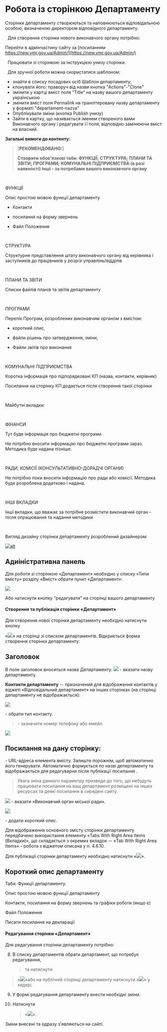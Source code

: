 # Робота із сторінкою Департаменту

Сторінки департаменту створюються та наповнюються відповідальною особою, визначеною директором відповідного департаменту.

&nbsp;
Для створення сторінки нового виконавчого органу потрібно:

Перейти в адмінчастину сайту за [посиланням https://new.vmr.gov.ua/Admin/](https://new.vmr.gov.ua/Admin/)

&nbsp;
Працювати зі сторінкою за інструкцією унизу сторінки.

&nbsp;
Для зручної роботи можна скористатися шаблоном:

- знайти в списку посадових осіб Шаблон департаменту;
- клонувати його: праворуч від назви кнопка "Actions"-"Clone"
- змінити у картці вміст поля "Title" на назву вашого департаменту українською 
- змінити вміст поля Permalink на транлітеровану назву департаменту у форматі "departament-nazva"
- Опублікувати зміни (кнопка Publish унизу)
- Зайти в картку, що називається іменем створеного вами Виконавчого органу і редагувати її поля, відповідно замінюючи вміст на власний. 

**Загальні вимоги до контенту:**
&nbsp;
> [**РЕКОМЕНДОВАНО:**]
> 
> **Створити обов'язкові таби: ФУНКЦІЇ; СТРУКТУРА; ПЛАНИ ТА ЗВІТИ; ПРОГРАМИ; КОМУНАЛЬНІ ПІДПРИЄМСТВА (в разі наявності) 
> інші - за потребами вашого виконавчого органу**

&nbsp;

ФУНКЦІЇ

Опис простою мовою функції департаменту  

- Контакти  

- посилання на форму звернень

- Файл Положення 

&nbsp;

СТРУКТУРА 

Структурне представлення штату виконавчого органу від керівника і заступників до працівників у розрізі управлінь/відділів 

&nbsp;
 
ПЛАНИ ТА ЗВІТИ  

Списки файлів планів та звітів департаменту 

&nbsp;
 
ПРОГРАМИ 

Перелік Програм, розроблених виконавчим органом з вмістом: 

- короткий опис,  

- файли рішень про затвердження, зміни,  

- Файли звітів про виконання 

&nbsp;

КОМУНАЛЬНІ ПІДПРИЄМСТВА 

Коротка інформація про підпорядковані КП (назва, контакти, керівник) 

Посилання на сторінку КП додається після створення такої сторінки  

&nbsp;

Майбутні вкладки:

&nbsp;

ФІНАНСИ

Тут буде інформація про бюджетні програми 

Не потрібно вносити інформацію про бюджетні програми зараз. Методика буде надана пізніше. 

&nbsp;

РАДИ, КОМІСІЇ (КОНСУЛЬТАТИВНО-ДОРАДЧІ ОРГАНИ) 

Не потрібно поки вносити інформацію про ради або комісії. Методика буде розроблена додатково і надана. 

&nbsp;

ІНШІ ВКЛАДКИ 

Інші вкладки, що вважає за потрібне розмістити виконавчий орган - після опрацювання та надання методики 


&nbsp;

Вигляд дизайну сторінки департаменту розроблений дизайнером:

[![alt](https://s3.invisionapp-cdn.com/storage.invisionapp.com/screens/thumbnails/433496779.png?x-amz-meta-iv=3&amp;response-cache-control=max-age%3D2419200&amp;x-amz-meta-mdi=0&amp;x-amz-meta-ck=34086e81eaff231f9773c902d011effa&amp;AWSAccessKeyId=AKIAWCDCF6QSLTS7LRWT&amp;Expires=1630454400&amp;Signature=dCQNfrLTZAJ7vtOYlRGPZfcG63A%3D "Департамент")](https://projects.invisionapp.com/share/WFY7D2TXER5#/screens/433496779)

## Адиіністративна панель

Для роботи зі сторінкою «Департамент» необхідно у списку «Типи вмісту»
розділу «Вміст» обрати пункт «Департамент»:

![](assets/media/image132.png)

Або натиснути кнопку "редагувати" на сторінці вашого департаменту


####  Створення та публікація сторінки «Департамент»

Для створення нової сторінки департаменту необхідно натиснути кнопку

«![](assets/media/image133.png)» на сторінці зі списком департаментів.
Відкриється форма створення сторінки департаменту:


## Заголовок

В поле заголовок вноситься назва Департаменту.
![](assets/media/image69.png) - вказати назву департаменту.

**Контакти департаменту** -- призначений для відображення контактів у
віджеті «Відповідальний департамент» на інших сторінках (на сторінці
департаменту не відображається):

![](assets/media/image134.png)

\- обрати тип контакту.

> \- зазначити номер телефону або емейл.

![](assets/media/image76.png)

## Посилання на дану сторінку:
\- URL-адреса елемента вмісту. Залиште порожнім, щоб автоматично його генерувати.
Автоматично формується по назві депертаменту та відображається для редагуварня після публікації посилання .
> Увага зніна данного параметру призведе до того, що небудуть працювати посилання на ваш департамент розміщені на інших ресурсах та деякі посилання в середені сайту.

![](assets/media/image135.png) - вказати «Виконавчий орган міської
ради».

![](assets/media/image136.png)

\- додати короткий опис.

Для відображення основного змісту сторінки департаменту передбачено
використання елементу «Tabs With Right Area Items (Вкладки)», що
складається з окремих вкладок -- «Tab With Right Area Items» - робота з
віджетом описана у п. 4.6.10.

Для публікації сторінки департаменту необхідно натиснути
«![](assets/media/image85.png)».



## Короткий опис департаменту


Таби:
Функції департаменту:


Опис простою мовою функції департаменту  

Контакти, посилання на форму звернень  та графіки роботи (якщо є) 

Файл Положення 


Писати посилання на декларації



#### Редагування сторінки «Департамент»

Для редагування сторінки департаменту потрібно:

8.  В списку департаментів обрати департамент, що потребує редагування,
    > та натиснути

> «![](assets/media/image86.png)»або на публічній сторінці департаменту
> натиснути «![](assets/media/image2.png)» у хедері.

9.  У формі редагування департаменту внести необхідні зміни.

10. Натиснути
    > «![](assets/media/image85.png)».

Зміни внесені та одразу з'являються на сайті.

<!--Start of Tawk.to Script-->
<script type="text/javascript">
var Tawk_API=Tawk_API||{}, Tawk_LoadStart=new Date();
(function(){
var s1=document.createElement("script"),s0=document.getElementsByTagName("script")[0];
s1.async=true;
s1.src='https://embed.tawk.to/610bb3f8649e0a0a5ccfa7d2/1fcare0md';
s1.charset='UTF-8';
s1.setAttribute('crossorigin','*');
s0.parentNode.insertBefore(s1,s0);
})();
</script>
<!--End of Tawk.to Script-->
